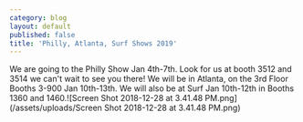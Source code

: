 ```yaml
---
category: blog
layout: default
published: false
title: 'Philly, Atlanta, Surf Shows 2019'
---
```

We are going to the Philly Show Jan 4th-7th. Look for us at booth 3512 and 3514 we can't wait to see you there! We will be in Atlanta, on the 3rd Floor Booths 3-900 Jan 10th-13th. We will also be at Surf Jan 10th-12th in Booths 1360 and 1460.![Screen Shot 2018-12-28 at 3.41.48 PM.png](/assets/uploads/Screen Shot 2018-12-28 at 3.41.48 PM.png)
 
